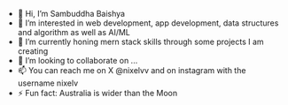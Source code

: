 - 👋 Hi, I’m Sambuddha Baishya
- 👀 I’m interested in web development, app development, data structures and algorithm as well as AI/ML
- 🌱 I’m currently honing mern stack skills through some projects I am creating
- 💞️ I’m looking to collaborate on ...
- 📫 You can reach me on X @nixelvv and on instagram with the username nixelv
- ⚡ Fun fact: Australia is wider than the Moon

<!---
sambuddha-baishya/sambuddha-baishya is a ✨ special ✨ repository because its `README.md` (this file) appears on your GitHub profile.
You can click the Preview link to take a look at your changes.
--->
